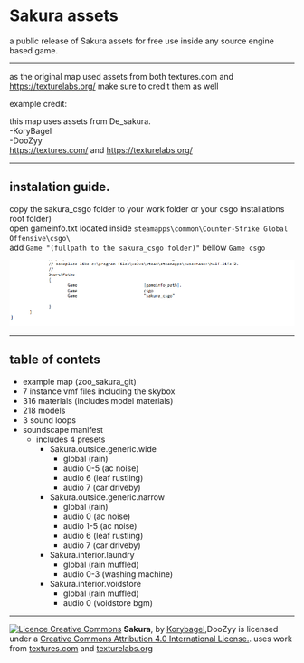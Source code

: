# Sakura assets
 a public release of Sakura assets for free use inside any source engine based game.

---

as the original map used assets from both textures.com and  https://texturelabs.org/ make sure to credit them as well

example credit:

this map uses assets from De_sakura.\
-KoryBagel\
-DooZyy\
https://textures.com/ and https://texturelabs.org/

--- 
## instalation guide.

copy the sakura_csgo folder to your work folder or your csgo installations root folder)\
open gameinfo.txt located inside `steamapps\common\Counter-Strike Global Offensive\csgo\`\
add 			`Game "(fullpath to the sakura_csgo folder)"` bellow `Game csgo`


![correct installation](https://github.com/KoryBagel/Sakura_public/blob/main/sakura_csgo_gameinfo.png?raw=true)

---

## table of contets

-  example map (zoo_sakura_git)
-  7 instance vmf files including the skybox
-  316 materials (includes model materials)
-  218 models
-  3 sound loops
-  soundscape manifest
    - includes 4 presets 
        -   Sakura.outside.generic.wide
            -   global (rain)
            -   audio 0-5 (ac noise)
            -   audio 6 (leaf rustling)
            -   audio 7 (car driveby)
        -   Sakura.outside.generic.narrow
            -   global (rain)
            -   audio 0 (ac noise)
            -   audio 1-5 (ac noise)
            -   audio 6 (leaf rustling)
            -   audio 7 (car driveby)
        -   Sakura.interior.laundry
            -   global (rain muffled)
            -   audio 0-3 (washing machine)
        -   Sakura.interior.voidstore
            -   global (rain muffled)
            -   audio 0 (voidstore bgm)

---

[![Licence Creative Commons](https://i.creativecommons.org/l/by/4.0/88x31.png)](http://creativecommons.org/licenses/by/4.0/)
**Sakura**, by  [Korybagel](https://www.korybagel.art),DooZyy is licensed under a [Creative Commons Attribution 4.0 International License.](http://creativecommons.org/licenses/by/4.0/).
uses work from [textures.com](https://www.textures.com) and [texturelabs.org](https://www.texturelabs.org)
